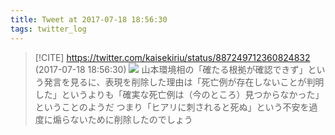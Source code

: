 ```yaml
---
title: Tweet at 2017-07-18 18:56:30
tags: twitter_log
---
```


> [!CITE] https://twitter.com/kaisekiriu/status/887249712360824832 (2017-07-18 18:56:30)
> ![](https://twitter.com/kaisekiriu/status/887249712360824832)
> 山本環境相の「確たる根拠が確認できず」という発言を見るに、表現を削除した理由は「死亡例が存在しないことが判明した」というよりも「確実な死亡例は（今のところ）見つからなかった」ということのようだ
> つまり「ヒアリに刺されると死ぬ」という不安を過度に煽らないために削除したのでしょう
